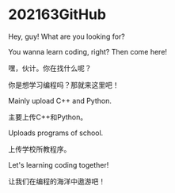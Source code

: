 # 202163GitHub
Hey, guy! What are you looking for?

You wanna learn coding, right? Then come here!

嘿，伙计。你在找什么呢？

你是想学习编程吗？那就来这里吧！

Mainly upload C++ and Python.

主要上传C++和Python。

Uploads programs of school.

上传学校所教程序。

Let's learning coding together!

让我们在编程的海洋中遨游吧！
